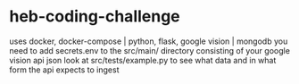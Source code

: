 # heb-coding-challenge

uses docker, docker-compose | python, flask, google vision | mongodb
you need to add secrets.env to the src/main/ directory consisting of your google vision api json
look at src/tests/example.py to see what data and in what form the api expects to ingest
